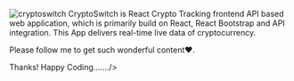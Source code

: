 ![cryptoswitch](https://user-images.githubusercontent.com/75027034/198181823-04f7432a-522b-46d4-9174-5e0334ef34ab.png)
CryptoSwitch is React Crypto Tracking frontend API based web application, which is primarily build on React, React Bootstrap and API integration. This App delivers real-time live data of cryptocurrency.

Please follow me to get such wonderful content❤️.

Thanks! Happy Coding......./> 



